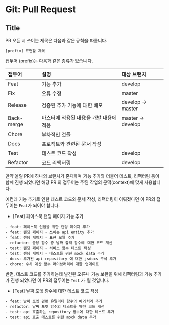 # Git: Pull Request

## Title

PR 오픈 시 쓰이는 제목은 다음과 같은 규칙을 따릅니다.

```
[prefix] 표현할 제목
```

접두어 (prefix)는 다음과 같은 종류가 있습니다.

| 접두어     | 설명                                    | 대상 브랜치       |
| :--------- | :-------------------------------------- | :---------------- |
| Feat       | 기능 추가                               | develop           |
| Fix        | 오류 수정                               | master            |
| Release    | 검증된 추가 기능에 대한 배포            | develop -> master |
| Back-merge | 마스터에 적용된 내용을 개발 내용에 적용 | master -> develop |
| Chore      | 부차적인 것들                           |                   |
| Docs       | 프로젝트와 관련된 문서 작성             |                   |
| Test       | 테스트 코드 작성                        | develop           |
| Refactor   | 코드 리팩터링                           | develop           |

만약 올릴 PR에 하나의 브랜치가 존재하며 기능 추가와 더불어 테스트, 리팩터링 등이 함께 진행 되었다면 해당 PR 의 접두어는 주된 작업의 문맥(context)에 맞게 사용합니다.

예컨데 기능 추가로 인한 테스트 코드와 문서 작성, 리팩터링이 이뤄졌다면 이 PR의 접두어는 `Feat`가 되어야 합니다.

- [Feat] 페이스북 랜딩 페이지 기능 추가

```
- feat: 페이스북 인입을 위한 랜딩 페이지 추가
- feat: 랜딩 페이지 - 쓰이는 api entity 추가
- feat: 랜딩 페이지 - 표현 모델 추가
- refactor: 공용 함수 중 날짜 출력 함수에 대한 코드 개선
- test: 랜딩 페이지 - 서비스 함수 테스트 작성
- test: 랜딩 페이지 - 테스트를 위한 mock data 추가
- docs: 추가된 api repository 에 대한 jsdocs 주석 추가
- chore: 수치 계산 함수 라이브러리에 대한 업데이트
```

반면, 테스트 코드를 추가하는데 발견된 오류나 기능 보완을 위해 리팩터링과 기능 추가가 진행 되었다면 이 PR의 접두어는 `Test` 가 될 것입니다.

- [Test] 날짜 포멧 함수에 대한 테스트 코드 작성

```
- feat: 날짜 포멧 관련 유틸리티 함수의 예외처리 추가
- refactor: 날짜 포멧 함수의 테스트를 위한 코드 개선
- test: api 호출하는 repository 함수에 대한 테스트 추가
- test: api 호출 테스트를 위한 mock data 추가
```
